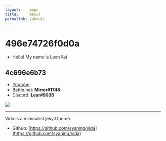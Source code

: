 ```yaml
---
layout:    page
title:     About
permalink: /about/
---
```


# 496e74726f0d0a 


- Hello! My name is Lear/Kai


## 4c696e6b73


- [Youtube](https://www.youtube.com/c/Learmirror)
- Battle.net: **Mirror#1748**
- Discord: **Lear#9035**


![]({{site.baseurl}}/images/amazarashi-colour.jpg)

-----------------------
Vida is a minimalist jekyll theme.


- Github: [https://github.com/syaning/vida](https://github.com/syaning/vida)
